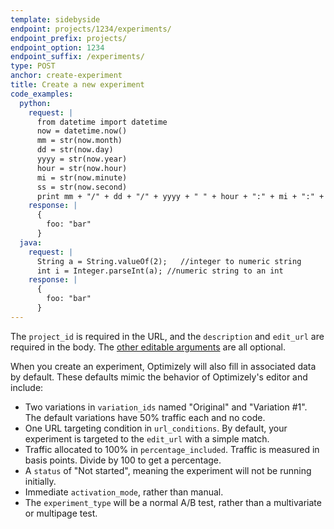 ```yaml
---
template: sidebyside
endpoint: projects/1234/experiments/
endpoint_prefix: projects/
endpoint_option: 1234
endpoint_suffix: /experiments/
type: POST
anchor: create-experiment
title: Create a new experiment
code_examples:
  python:
    request: |
      from datetime import datetime
      now = datetime.now()
      mm = str(now.month)
      dd = str(now.day)
      yyyy = str(now.year)
      hour = str(now.hour)
      mi = str(now.minute)
      ss = str(now.second)
      print mm + "/" + dd + "/" + yyyy + " " + hour + ":" + mi + ":" + ss
    response: |
      {
        foo: "bar"
      }
  java:
    request: |
      String a = String.valueOf(2);   //integer to numeric string
      int i = Integer.parseInt(a); //numeric string to an int
    response: |
      {
        foo: "bar"
      }
---
```


The `project_id` is required in the URL, and the `description` and `edit_url` are required in the body. The [other editable arguments](#update-experiment) are all optional.

When you create an experiment, Optimizely will also fill in associated data by default. These defaults mimic the behavior of Optimizely's editor and include:

- Two variations in `variation_ids` named "Original" and "Variation #1". The default variations have 50% traffic each and no code.
- One URL targeting condition in `url_conditions`. By default, your experiment is targeted to the `edit_url` with a simple match.
- Traffic allocated to 100% in `percentage_included`. Traffic is measured in basis points. Divide by 100 to get a percentage.
- A `status` of "Not started", meaning the experiment will not be running initially.
- Immediate `activation_mode`, rather than manual.
- The `experiment_type` will be a normal A/B test, rather than a multivariate or multipage test.
